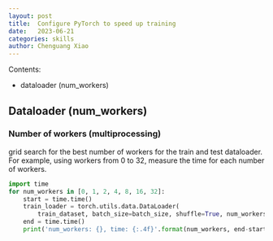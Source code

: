 ```yaml
---
layout: post
title:  Configure PyTorch to speed up training
date:   2023-06-21
categories: skills
author: Chenguang Xiao
---
```


Contents:
- dataloader (num_workers)


## Dataloader (num_workers)

### Number of workers (multiprocessing)

grid search for the best number of workers for the train and test dataloader.
For example, using workers from 0 to 32, measure the time for each number of workers.
```python
import time
for num_workers in [0, 1, 2, 4, 8, 16, 32]:
    start = time.time()
    train_loader = torch.utils.data.DataLoader(
        train_dataset, batch_size=batch_size, shuffle=True, num_workers=num_workers)
    end = time.time()
    print('num_workers: {}, time: {:.4f}'.format(num_workers, end-start))
```